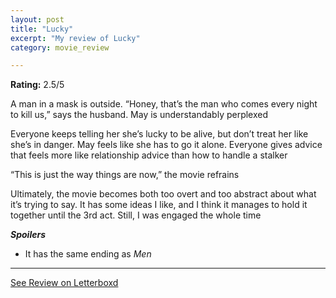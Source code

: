 ```yaml
---
layout: post
title: "Lucky"
excerpt: "My review of Lucky"
category: movie_review

---
```


**Rating:** 2.5/5

A man in a mask is outside. “Honey, that’s the man who comes every night to kill us,” says the husband. May is understandably perplexed

Everyone keeps telling her she’s lucky to be alive, but don’t treat her like she’s in danger. May feels like she has to go it alone. Everyone gives advice that feels more like relationship advice than how to handle a stalker

“This is just the way things are now,” the movie refrains

Ultimately, the movie becomes both too overt and too abstract about what it’s trying to say. It has some ideas I like, and I think it manages to hold it together until the 3rd act. Still, I was engaged the whole time


<b>***Spoilers***</b>
* It has the same ending as <i>Men</i>

<hr>

[See Review on Letterboxd](https://boxd.it/4kDa1D)
